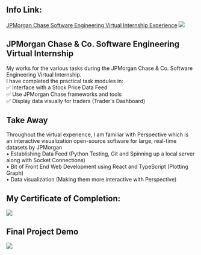 ## Info Link:
[JPMorgan Chase Software Engineering Virtual Internship Experience](https://careers.jpmorgan.com/us/en/students/campaign/virtual-internship)
![](https://github.com/Haiweizhen/JPMorgan_Chase_Software_Engineering_Virtual_Internship_Experience/blob/master/jpinto.jpg)



## JPMorgan Chase &amp; Co. Software Engineering Virtual Internship

My works for the various tasks during the JPMorgan Chase &amp; Co. Software Engineering Virtual Internship.<br>
I have completed the practical task modules in:<br>
✅ Interface with a Stock Price Data Feed<br>
✅ Use JPMorgan Chase frameworks and tools<br>
✅ Display data visually for traders (Trader's Dashboard)<br>

## Take Away
Throughout the virtual experience, I am familiar with Perspective which is an interactive visualization open-source software for large, real-time datasets by JPMorgan<br>
• Establishing Data Feed (Python Testing, Git and Spinning up a local server along with Socket Connections)<br>
• Bit of Front End Web Development using React and TypeScript  (Plotting Graph)<br>
• Data visualization (Making them more interactive with Perspective)<br>


##
## My Certificate of Completion:
![](https://github.com/Haiweizhen/JPMorgan_Chase_Software_Engineering_Virtual_Internship_Experience/blob/master/completion_certificate_imag.jpg)

## Final Project Demo
<img src='https://github.com/Haiweizhen/JPMorgan_Chase_Software_Engineering_Virtual_Internship_Experience/blob/master/jpdemo.gif' />
